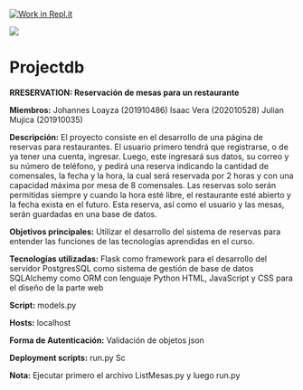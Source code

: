 [![Work in Repl.it](https://classroom.github.com/assets/work-in-replit-14baed9a392b3a25080506f3b7b6d57f295ec2978f6f33ec97e36a161684cbe9.svg)](https://classroom.github.com/online_ide?assignment_repo_id=433814&assignment_repo_type=GroupAssignmentRepo)

![](output-onlinepngtools.png)

# Projectdb
**RRESERVATION: Reservación de mesas para un restaurante**

**Miembros:**
Johannes Loayza (201910486)
Isaac Vera (202010528)
Julian Mujica (201910035)

**Descripción:**
El proyecto consiste en el desarrollo de una página de reservas para restaurantes. El usuario primero tendrá que registrarse, o de ya tener una cuenta, ingresar. Luego, este ingresará sus datos, su correo y su número de teléfono, y pedirá una reserva indicando la cantidad de comensales, la fecha y la hora, la cual será reservada por 2 horas y con una capacidad máxima por mesa de 8 comensales. Las reservas solo serán permitidas siempre y cuando la hora esté libre, el restaurante esté abierto y la fecha exista en el futuro. Esta reserva, así como el usuario y las mesas, serán guardadas en una base de datos.

**Objetivos principales:**
Utilizar el desarrollo del sistema de reservas para entender las funciones de las tecnologías aprendidas en el curso. 

**Tecnologías utilizadas:**
Flask como framework para el desarrollo del servidor
PostgresSQL como sistema de gestión de base de datos
SQLAlchemy como ORM con lenguaje Python 
HTML, JavaScript y CSS para el diseño de la parte web

**Script:**
models.py

**Hosts:**
localhost

**Forma de Autenticación:**
Validación de objetos json

**Deployment scripts:**
run.py
Sc

**Nota:**
Ejecutar primero el archivo  ListMesas.py y luego run.py
